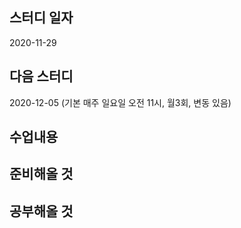 스터디 일자
----------
2020-11-29

다음 스터디 
----------
2020-12-05 (기본 매주 일요일 오전 11시, 월3회, 변동 있음) 

수업내용
---------

준비해올 것
-----------


공부해올 것
------------


